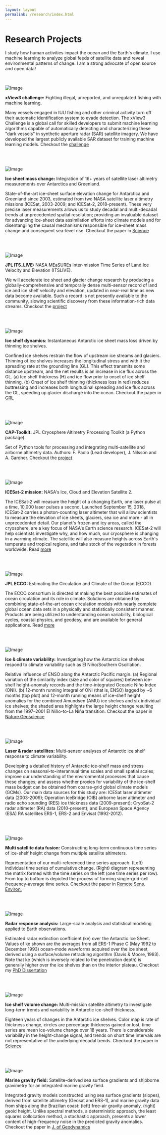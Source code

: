```yaml
---
layout: layout
permalink: /research/index.html
---
```


# Research Projects

I study how human activities impact the ocean and the Earth's climate. I use machine learning to analyze global feeds of satellite data and reveal environmental patterns of change. I am a strong advocate of open source and open data!

<br/>

![Image](/assets/img/xview3_banner.png)
<!-- ![Image](/assets/img/xview3_scene.jpg) -->

**xView3 challenge:** Fighting illegal, unreported, and unregulated fishing with machine learning.

Many vessels engaged in IUU fishing and other criminal activity turn off their automatic identification system to evade detection. The xView3 Challenge is a global call for skilled developers to submit machine learning algorithms capable of automatically detecting and characterizing these "dark vessels" in synthetic aperture radar (SAR) satellite imagery. We have developed the largest publicly available SAR dataset for training machine learning models. Checkout the [challenge](https://iuu.xview.us/)

<br/>
<br/>

![Image](/assets/img/greenland-2003-2019.png)

**Ice sheet mass change:** Integration of 16+ years of satellite laser altimetry measurements over Antarctica and Greenland.

State-of-the-art ice-sheet surface elevation change for Antarctica and Greenland since 2003, estimated from two NASA satellite laser altimetry missions (ICESat, 2003-2009; and ICESat-2, 2018-present). These very precise laser measurements allows us to study decadal and multi-decadal trends at unprecedented spatial resolution; providing an invaluable dataset for advancing ice-sheet data assimilation efforts into climate models and for disentangling the causal mechanisms responsible for ice-sheet mass change and consequent sea-level rise. Checkout the paper in [Science](https://science.sciencemag.org/content/early/2020/04/29/science.aaz5845)

<br/>
<br/>

![Image](/assets/img/itslive-antarctica.png)

**JPL ITS_LIVE:** NASA MEaSUREs Inter-mission Time Series of Land Ice Velocity and Elevation (ITSLIVE).

We will accelerate ice sheet and glacier change research by producing a globally-comprehensive and temporally dense multi-sensor record of land ice and ice shelf velocity and elevation, updated in near-real time as new data become available. Such a record is not presently available to the community, slowing scientific discovery from these information-rich data streams. Checkout the [project](https://its-live.jpl.nasa.gov/)

<br/>
<br/>


![Image](/assets/img/buttressing.png)

**Ice shelf dynamics:** Instantaneous Antarctic ice sheet mass loss driven by thinning ice shelves.

Confined ice shelves restrain the flow of upstream ice streams and glaciers. Thinning of ice shelves increases the longitudinal stress and with it the spreading rate at the grounding line (GL). This effect transmits some distance upstream, and the net results is an increase in ice flux across the GL. (a) Ice shelf thickness (H) and ice flow prior to onset of ice shelf thinning. (b) Onset of ice shelf thinning (thickness loss in red) reduces buttressing and increases both longitudinal spreading and ice flux across the GL, speeding up glacier discharge into the ocean. Checkout the paper in [GRL](https://agupubs.onlinelibrary.wiley.com/doi/full/10.1029/2019GL085027)

<br/>
<br/>

![Image](/assets/img/captoolkit-readme.png)

**CAP-Toolkit:** JPL Cryosphere Altimetry Processing Toolkit (a Python package).

Set of Python tools for processing and integrating multi-satellite and airborne altimetry data. Authors: F. Paolo (Lead developer), J. Nilsson and A. Gardner. Checkout the [project](https://github.com/fspaolo/captoolkit)

<br/>
<br/>

![Image](/assets/img/icesat2.png)

**ICESat-2 mission:** NASA's Ice, Cloud and Elevation Satellite 2.

The ICESat-2 will measure the height of a changing Earth, one laser pulse at a time, 10,000 laser pulses a second. Launched September 15, 2018, ICESat-2 carries a photon-counting laser altimeter that will allow scientists to measure the elevation of ice sheets, glaciers, sea ice and more - all in unprecedented detail. Our planet's frozen and icy areas, called the cryosphere, are a key focus of NASA's Earth science research. ICESat-2 will help scientists investigate why, and how much, our cryosphere is changing in a warming climate. The satellite will also measure heights across Earth's temperate and tropical regions, and take stock of the vegetation in forests worldwide. Read [more](https://icesat-2.gsfc.nasa.gov/)


<br/>
<br/>

![Image](/assets/img/ecco.png)

**JPL ECCO:** Estimating the Circulation and Climate of the Ocean (ECCO).

The ECCO consortium is directed at making the best possible estimates of ocean circulation and its role in climate. Solutions are obtained by combining state-of-the-art ocean circulation models with nearly complete global ocean data sets in a physically and statistically consistent manner. Products are being utilized to understanding ocean variability, biological cycles, coastal physics, and geodesy, and are available for general applications. Read [more](https://ecco.jpl.nasa.gov//)

<br/>
<br/>

![Image](/assets/img/enso_influence.png)

**Ice & climate variability:** Investigating how the Antarctic ice shelves respond to climate variability such as El Niño/Southern Oscillation.

Relative influence of ENSO along the Antarctic Pacific margin. (a) Regional variation of the similarity index (size and color of squares) between ice-shelf height-anomaly records and the time-integrated Oceanic Niño Index (ONI). (b) 12-month running integral of ONI (that is, ENSO) lagged by ~6 months (top plot) and 12-month running means of ice-shelf height anomalies for the combined Amundsen (AMU) ice shelves and six individual ice shelves; the shaded area highlights the large height change resulting from the 1997–2001 El Niño-to-La Niña transition. Checkout the paper in [Nature Geoscience](https://www.nature.com/articles/s41561-017-0033-0)

<br/>
<br/>

![Image](/assets/img/ice_shelf_cartoon.png)

**Laser & radar satellites:** Multi-sensor analyses of Antarctic ice shelf response to climate variability.

Developing a detailed history of Antarctic ice-shelf mass and stress changes on seasonal-to-interannual time scales and small spatial scales; improve our understanding of the environmental processes that cause these changes; and assess whether proxies for variability of the ice-shelf mass budget can be obtained from coarse-grid global climate models (GCMs). Our main data sources for this study are: ICESat laser altimeter data (2003-2009); Operation IceBridge (OIB) airborne laser altimeter and radio echo sounding (RES) ice thickness data (2009-present); CryoSat-2 radar altimeter (RA) data (2010-present); and European Space Agency (ESA) RA satellites ERS-1, ERS-2 and Envisat (1992-2012).

<br/>
<br/>

![Image](/assets/img/tseries_matrix.png)

**Multi satellite data fusion:** Constructing long-term continuous time series of ice-shelf height change from multiple satellite altimeters.

Representation of our multi-referenced time series approach. (Left) individual time series of cumulative change. (Right) diagram representing the matrix formed with the time series on the left (one time series per row). From top to bottom is depicted the process of forming single-grid-cell frequency-average time series. Checkout the paper in [Remote Sens. Environ.](https://www.sciencedirect.com/science/article/pii/S0034425716300268)

<br/>
<br/>

![Image](/assets/img/radar-extinction-coef.png)

**Radar response analysis:** Large-scale analysis and statistical modeling applied to Earth observations.

Estimated radar extinction coefficient (ke) over the Antarctic Ice Sheet. Values of ke shown are the averages from all ERS-1 Phase C (May 1992 to December 1993) ocean-mode waveforms acquired over the ice sheet, derived using a surface/volume retracking algorithm (Davis & Moore, 1993). Note that ke (which is inversely related to the penetration depth) is generally higher over the ice shelves than on the interior plateau. Checkout my [PhD Dissertation](http://fspaolo.net/work/phd/)

<br/>
<br/>

![Image](/assets/img/ishelf_change.png)

**Ice shelf volume change:** Multi-mission satellite altimetry to investigate long-term trends and variability in Antarctic ice-shelf thickness.

Eighteen years of changes in the Antarctic ice shelves. Color map is rate of thickness change, circles are percentage thickness gained or lost, time series are mean ice-volume change over 18 years. There is considerable variability in the height-change signal, and trends on short time intervals are not representative of the underlying decadal trends. Checkout the paper in [Science](http://www.sciencemag.org/content/348/6232/327.abstract)

<br/>
<br/>

![Image](/assets/img/gravity_model.png)

**Marine gravity field:** Satellite-derived sea surface gradients and shipborne gravimetry for an integrated marine gravity field.

Integrated gravity models constructed using sea surface gradients (slopes), derived from satellite altimetry (Geosat and ERS-1), and marine gravity data from ships along the Brazilian coast: (left) free-air gravity anomaly, (right) geoid height. Unlike spectral methods, a deterministic approach, the least squares collocation method, a stochastic approach, presents a lower content of high-frequency noise in the predicted gravity anomalies. Checkout the paper in [J. of Geodynamics](http://www.sciencedirect.com/science/article/pii/S0264370710000803)
